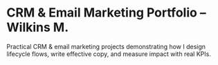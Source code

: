# CRM & Email Marketing Portfolio – Wilkins M.

Practical CRM & email marketing projects demonstrating how I design lifecycle flows, write effective copy, and measure impact with real KPIs.
